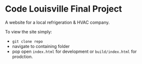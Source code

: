 Code Louisville Final Project
=============================
A website for a local refrigeration & HVAC company.

To view the site simply:
+ `git clone repo`
+ navigate to containing folder
+ pop open `index.html` for development or `build/index.html` for prodction.
